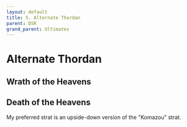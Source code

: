 ```yaml
---
layout: default
title: 5. Alternate Thordan
parent: DSR
grand_parent: Ultimates
---
```


# Alternate Thordan

## Wrath of the Heavens

## Death of the Heavens

My preferred strat is an upside-down version of the "Komazou" strat.